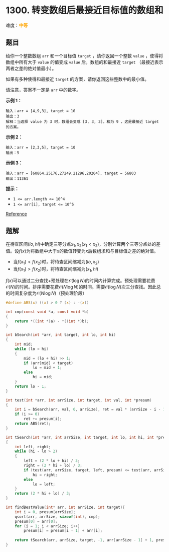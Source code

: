 # 1300. 转变数组后最接近目标值的数组和

难度：<font color=orange>**中等**</font>

## 题目

给你一个整数数组 `arr` 和一个目标值 `target` ，请你返回一个整数 `value` ，使得将数组中所有大于 `value` 的值变成 `value` 后，数组的和最接近 `target` （最接近表示两者之差的绝对值最小）。

如果有多种使得和最接近 `target` 的方案，请你返回这些整数中的最小值。

请注意，答案不一定是 `arr` 中的数字。

**示例 1：**

```
输入：arr = [4,9,3], target = 10
输出：3
解释：当选择 value 为 3 时，数组会变成 [3, 3, 3]，和为 9 ，这是最接近 target 的方案。
```

**示例 2：**

```
输入：arr = [2,3,5], target = 10
输出：5
```

**示例 3：**

```
输入：arr = [60864,25176,27249,21296,20204], target = 56803
输出：11361
```

**提示：**

* `1 <= arr.length <= 10^4`
* `1 <= arr[i], target <= 10^5`

[Reference](https://leetcode-cn.com/problems/sum-of-mutated-array-closest-to-target)

## 题解

在待查区间$(lo, hi)$中确定三等分点$x_1, x_2 (x_1 < x_2)$，分别计算两个三等分点处的差值。设$f(x)$为将数组中大于$x$的数值转变为$x$后数组求和与目标值之差的绝对值。

* 当$f(x_1) < f(x_2)$时，将待查区间缩减为$(lo, x_2)$
* 当$f(x_1) > f(x_2)$时，将待查区间缩减为$(x_1, hi)$

$f(x)$可以通过二分查找+预处理在$\mathcal O(\log N)$的时间内计算完成。预处理需要花费$\mathcal O(N)$的时间。排序需要花费$\mathcal O(N\log N)$的时间。需要$\mathcal O(\log N)$次三分查找。因此总的时间复杂度为$\mathcal O(N\log N)$（预处理阶段）

```c
#define ABS(x) ((x) > 0 ? (x) : -(x))

int cmp(const void *a, const void *b)
{
    return *((int *)a) - *((int *)b);
}

int bSearch(int *arr, int target, int lo, int hi)
{
    int mid;
    while (lo < hi)
    {
        mid = (lo + hi) >> 1;
        if (arr[mid] < target)
            lo = mid + 1;
        else
            hi = mid;
    }
    return lo - 1;
}

int test(int *arr, int arrSize, int target, int val, int *presum)
{
    int i = bSearch(arr, val, 0, arrSize), ret = val * (arrSize - i - 1) - target;
    if (i >= 0)
        ret += presum[i];
    return ABS(ret);
}

int tSearch(int *arr, int arrSize, int target, int lo, int hi, int *presum)
{
    int left, right;
    while (hi - lo > 2)
    {
        left = (2 * lo + hi) / 3;
        right = (2 * hi + lo) / 3;
        if (test(arr, arrSize, target, left, presum) <= test(arr, arrSize, target, right, presum))
            hi = right;
        else
            lo = left;
    }
    return (2 * hi + lo) / 3;
}

int findBestValue(int* arr, int arrSize, int target){
    int i = 0, presum[arrSize];
    qsort(arr, arrSize, sizeof(int), cmp);
    presum[0] = arr[0];
    for (i = 1; i < arrSize; i++)
        presum[i] = presum[i - 1] + arr[i];
    
    return tSearch(arr, arrSize, target, -1, arr[arrSize - 1] + 1, presum);
}
```
